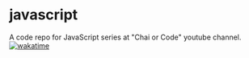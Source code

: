 # javascript
A code repo for JavaScript series at "Chai or Code" youtube channel. <br>
[![wakatime](https://wakatime.com/badge/user/831a7ed0-58d0-4579-ae84-5ab87f4b41e9/project/018b13ec-cc5e-4f40-ac48-efd117cb7482.svg)](https://wakatime.com/badge/user/831a7ed0-58d0-4579-ae84-5ab87f4b41e9/project/018b13ec-cc5e-4f40-ac48-efd117cb7482)
